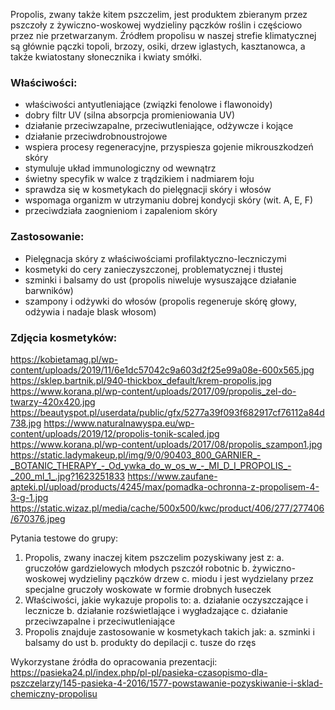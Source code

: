 Propolis, zwany także kitem pszczelim, jest produktem zbieranym przez pszczoły z żywiczno-woskowej wydzieliny pączków roślin i częściowo przez nie przetwarzanym. Źródłem propolisu w naszej strefie klimatycznej są głównie pączki topoli, brzozy, osiki, drzew iglastych, kasztanowca, a także kwiatostany słonecznika i kwiaty smółki.

### Właściwości:
-	właściwości antyutleniające (związki fenolowe i flawonoidy)
-	dobry filtr UV (silna absorpcja promieniowania UV)
-	działanie przeciwzapalne, przeciwutleniające, odżywcze i kojące
-	działanie przeciwdrobnoustrojowe
-	wspiera procesy regeneracyjne, przyspiesza gojenie mikrouszkodzeń skóry
-	stymuluje układ immunologiczny od wewnątrz
-	świetny specyfik w walce z trądzikiem i nadmiarem łoju
-	sprawdza się w kosmetykach do pielęgnacji skóry i włosów
-	wspomaga organizm w utrzymaniu dobrej kondycji skóry (wit. A, E, F)
-	przeciwdziała zaognieniom i zapaleniom skóry


### Zastosowanie:
- Pielęgnacja skóry z właściwościami profilaktyczno-leczniczymi
-	kosmetyki do cery zanieczyszczonej, problematycznej i tłustej
-	szminki i balsamy do ust (propolis niweluje wysuszające działanie barwników)
-	szampony i odżywki do włosów (propolis regeneruje skórę głowy, odżywia i nadaje blask włosom)

### Zdjęcia kosmetyków:
https://kobietamag.pl/wp-content/uploads/2019/11/6e1dc57042c9a603d2f25e99a08e-600x565.jpg
https://sklep.bartnik.pl/940-thickbox_default/krem-propolis.jpg
https://www.korana.pl/wp-content/uploads/2017/09/propolis_zel-do-twarzy-420x420.jpg
https://beautyspot.pl/userdata/public/gfx/5277a39f093f682917cf76112a84d738.jpg
https://www.naturalnawyspa.eu/wp-content/uploads/2019/12/propolis-tonik-scaled.jpg
https://www.korana.pl/wp-content/uploads/2017/08/propolis_szampon1.jpg
https://static.ladymakeup.pl/img/9/0/90403_800_GARNIER_-_BOTANIC_THERAPY_-_Od_ywka_do_w_os_w_-_MI_D_I_PROPOLIS_-_200_ml_1_.jpg?1623251833
https://www.zaufane-apteki.pl/upload/products/4245/max/pomadka-ochronna-z-propolisem-4-3-g-1.jpg
https://static.wizaz.pl/media/cache/500x500/kwc/product/406/277/277406/670376.jpeg

Pytania testowe do grupy:
1. Propolis, zwany inaczej kitem pszczelim pozyskiwany jest z:
a. gruczołów gardzielowych młodych pszczół robotnic
b. żywiczno-woskowej wydzieliny pączków drzew
c. miodu i jest wydzielany przez specjalne gruczoły woskowate w formie drobnych łuseczek
2. Właściwości, jakie wykazuje propolis to:
a. działanie oczyszczające i lecznicze
b. działanie rozświetlające i wygładzające
c. działanie przeciwzapalne i przeciwutleniające
3. Propolis znajduje zastosowanie w kosmetykach takich jak:
a. szminki i balsamy do ust
b. produkty do depilacji
c. tusze do rzęs 

Wykorzystane źródła do opracowania prezentacji:
https://pasieka24.pl/index.php/pl-pl/pasieka-czasopismo-dla-pszczelarzy/145-pasieka-4-2016/1577-powstawanie-pozyskiwanie-i-sklad-chemiczny-propolisu
